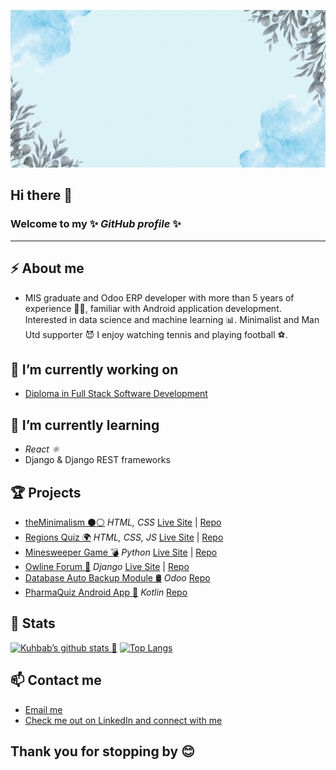 ![](/media/banner.gif)


## Hi there 👋 

### Welcome to my ✨ _GitHub profile_ ✨

<hr>

## ⚡ About me

- MIS graduate and Odoo ERP developer with more than 5 years of experience 👴🏽, familiar with Android application development. Interested in data science and machine learning 📊. Minimalist and Man Utd supporter 😈 I enjoy watching tennis and playing football ⚽.

## 🔭 I’m currently working on

- [Diploma in Full Stack Software Development](https://codeinstitute.net/full-stack-software-development-diploma/)

## 🌱 I’m currently learning

- _React ⚛️_
- Django & Django REST frameworks

## 🏆 Projects

- <u>theMinimalism ⚫⚪</u> _HTML, CSS_ [Live Site](https://kshamse.github.io/minimalism/) | [Repo](https://github.com/kshamse/minimalism)
- <u>Regions Quiz 🌍</u> _HTML, CSS, JS_ [Live Site](https://kshamse.github.io/regions-quiz/) | [Repo](https://github.com/kshamse/regions-quiz)
- <u>Minesweeper Game 💣</u> _Python_ [Live Site](https://cli-minesweeper.herokuapp.com/) | [Repo](https://github.com/kshamse/minesweeper)
- <u>Owline Forum 💬</u> _Django_ [Live Site](https://owline.herokuapp.com/) | [Repo](https://github.com/kshamse/owline)
- <u>Database Auto Backup Module 🛢</u> _Odoo_ [Repo](https://github.com/kshamse/Odoo-Database-Auto-Backup)
- <u>PharmaQuiz Android App 📱</u> _Kotlin_ [Repo](https://github.com/kshamse/PharmaQuiz)

## 🧮 Stats 

[![Kuhbab’s github stats 🧮](https://github-readme-stats.vercel.app/api?username=kshamse)](https://github.com/kshamse) [![Top Langs](https://github-readme-stats.vercel.app/api/top-langs/?username=kshamse&layout=compact)](https://github.com/kshamse)


## 📫 Contact me

- <a href="mailto:kshamse4@gmail.com">Email me</a>
- [Check me out on LinkedIn and connect with me](https://www.linkedin.com/in/kshamse/)


## Thank you for stopping by 😊